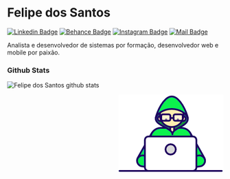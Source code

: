# Felipe dos Santos

[![Linkedin Badge](https://img.shields.io/badge/-Felipe%20dos%20Santos-279b4c?style=flat-square&logo=Linkedin&logoColor=white&link=https://www.linkedin.com/in/felipemsanto/)](https://www.linkedin.com/in/felipemsanto/)
[![Behance Badge](https://img.shields.io/badge/-felipemsanto-279b4c?style=flat-square&logo=Behance&logoColor=white&link=https://www.behance.net/felipemsanto)](https://www.behance.net/felipemsanto)
[![Instagram Badge](https://img.shields.io/badge/-@felipemsanto-279b4c?style=flat-square&logo=Instagram&logoColor=white&link=https://www.instagram.com/felipem.santo)](https://www.instagram.com/felipem.santo)
[![Mail Badge](https://img.shields.io/badge/-felipemirandajd13@hotmail.com-279b4c?style=flat-square&logo=Protonmail&logoColor=white&link=mailto:felipemirandajd13@hotmail.com)](mailto:felipemirandajd13@hotmail.com)

Analista e desenvolvedor de sistemas por formação, desenvolvedor web e mobile por paixão.

### Github Stats

![Felipe dos Santos github stats](https://github-readme-stats.vercel.app/api?username=felipemsanto&show_icons=true&title_color=fff&icon_color=79ff97&text_color=79ff97&bg_color=151515)

<img align="right" src="https://github.com/felipemsanto/felipemsanto/blob/master/Assets/Dev.gif"/>

